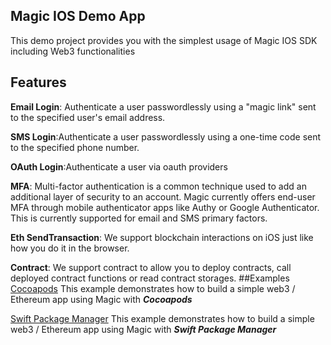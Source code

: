 Magic IOS Demo App
---
This demo project provides you with the simplest usage of Magic IOS SDK including Web3 functionalities

Features
---
**Email Login**: Authenticate a user passwordlessly using a "magic link" sent to the specified user's email address.

**SMS Login**:Authenticate a user passwordlessly using a one-time code sent to the specified phone number.

**OAuth Login**:Authenticate a user via oauth providers

**MFA**:
Multi-factor authentication is a common technique used to add an additional layer of security to an account. Magic currently offers end-user MFA through mobile authenticator apps like Authy or Google Authenticator. This is currently supported for email and SMS primary factors.

**Eth SendTransaction**:
We support blockchain interactions on iOS just like how you do it in the browser. 

**Contract**:
We support contract to allow you to deploy contracts, call deployed contract functions or read contract storages.
##Examples
[Cocoapods](https://github.com/magiclabs/magic-ios-demo/tree/master/Cocoapods)
This example demonstrates how to build a simple web3 / Ethereum app using Magic with ***Cocoapods***

[Swift Package Manager](https://github.com/magiclabs/magic-ios-demo/tree/master/SwiftPackageManager)
This example demonstrates how to build a simple web3 / Ethereum app using Magic with ***Swift Package Manager***
